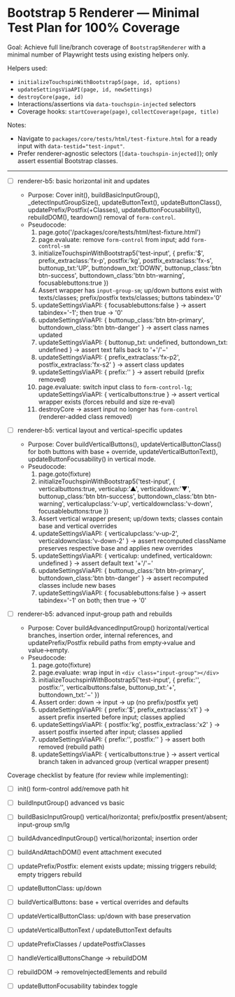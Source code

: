 # Bootstrap 5 Renderer — Minimal Test Plan for 100% Coverage

Goal: Achieve full line/branch coverage of `Bootstrap5Renderer` with a minimal number of Playwright tests using existing helpers only.

Helpers used:
- `initializeTouchspinWithBootstrap5(page, id, options)`
- `updateSettingsViaAPI(page, id, newSettings)`
- `destroyCore(page, id)`
- Interactions/assertions via `data-touchspin-injected` selectors
- Coverage hooks: `startCoverage(page)`, `collectCoverage(page, title)`

Notes:
- Navigate to `packages/core/tests/html/test-fixture.html` for a ready input with `data-testid="test-input"`.
- Prefer renderer-agnostic selectors (`[data-touchspin-injected]`); only assert essential Bootstrap classes.

---

- [ ] renderer-b5: basic horizontal init and updates
  - Purpose: Cover init(), buildBasicInputGroup(), _detectInputGroupSize(), updateButtonText(), updateButtonClass(), updatePrefix/Postfix(+Classes), updateButtonFocusability(), rebuildDOM(), teardown() removal of `form-control`.
  - Pseudocode:
    1) page.goto('/packages/core/tests/html/test-fixture.html')
    2) page.evaluate: remove `form-control` from input; add `form-control-sm`
    3) initializeTouchspinWithBootstrap5('test-input', { prefix:'$', prefix_extraclass:'fx-p', postfix:'kg', postfix_extraclass:'fx-s', buttonup_txt:'UP', buttondown_txt:'DOWN', buttonup_class:'btn btn-success', buttondown_class:'btn btn-warning', focusablebuttons:true })
    4) Assert wrapper has `input-group-sm`; up/down buttons exist with texts/classes; prefix/postfix texts/classes; buttons tabindex='0'
    5) updateSettingsViaAPI: { focusablebuttons:false } → assert tabindex='-1'; then true → '0'
    6) updateSettingsViaAPI: { buttonup_class:'btn btn-primary', buttondown_class:'btn btn-danger' } → assert class names updated
    7) updateSettingsViaAPI: { buttonup_txt: undefined, buttondown_txt: undefined } → assert text falls back to '+'/'−'
    8) updateSettingsViaAPI: { prefix_extraclass:'fx-p2', postfix_extraclass:'fx-s2' } → assert class updates
    9) updateSettingsViaAPI: { prefix:'' } → assert rebuild (prefix removed)
    10) page.evaluate: switch input class to `form-control-lg`; updateSettingsViaAPI: { verticalbuttons:true } → assert vertical wrapper exists (forces rebuild and size re-eval)
    11) destroyCore → assert input no longer has `form-control` (renderer-added class removed)

- [ ] renderer-b5: vertical layout and vertical-specific updates
  - Purpose: Cover buildVerticalButtons(), updateVerticalButtonClass() for both buttons with base + override, updateVerticalButtonText(), updateButtonFocusability() in vertical mode.
  - Pseudocode:
    1) page.goto(fixture)
    2) initializeTouchspinWithBootstrap5('test-input', { verticalbuttons:true, verticalup:'▲', verticaldown:'▼', buttonup_class:'btn btn-success', buttondown_class:'btn btn-warning', verticalupclass:'v-up', verticaldownclass:'v-down', focusablebuttons:true })
    3) Assert vertical wrapper present; up/down texts; classes contain base and vertical overrides
    4) updateSettingsViaAPI: { verticalupclass:'v-up-2', verticaldownclass:'v-down-2' } → assert recomputed className preserves respective base and applies new overrides
    5) updateSettingsViaAPI: { verticalup: undefined, verticaldown: undefined } → assert default text '+'/'−'
    6) updateSettingsViaAPI: { buttonup_class:'btn btn-primary', buttondown_class:'btn btn-danger' } → assert recomputed classes include new bases
    7) updateSettingsViaAPI: { focusablebuttons:false } → assert tabindex='-1' on both; then true → '0'

- [ ] renderer-b5: advanced input-group path and rebuilds
  - Purpose: Cover buildAdvancedInputGroup() horizontal/vertical branches, insertion order, internal references, and updatePrefix/Postfix rebuild paths from empty→value and value→empty.
  - Pseudocode:
    1) page.goto(fixture)
    2) page.evaluate: wrap input in `<div class="input-group"></div>`
    3) initializeTouchspinWithBootstrap5('test-input', { prefix:'', postfix:'', verticalbuttons:false, buttonup_txt:'+', buttondown_txt:'−' })
    4) Assert order: down → input → up (no prefix/postfix yet)
    5) updateSettingsViaAPI: { prefix:'$', prefix_extraclass:'x1' } → assert prefix inserted before input; classes applied
    6) updateSettingsViaAPI: { postfix:'kg', postfix_extraclass:'x2' } → assert postfix inserted after input; classes applied
    7) updateSettingsViaAPI: { prefix:'', postfix:'' } → assert both removed (rebuild path)
    8) updateSettingsViaAPI: { verticalbuttons:true } → assert vertical branch taken in advanced group (vertical wrapper present)

Coverage checklist by feature (for review while implementing):
- [ ] init() form-control add/remove path hit
- [ ] buildInputGroup() advanced vs basic
- [ ] buildBasicInputGroup() vertical/horizontal; prefix/postfix present/absent; input-group sm/lg
- [ ] buildAdvancedInputGroup() vertical/horizontal; insertion order
- [ ] buildAndAttachDOM() event attachment executed
- [ ] updatePrefix/Postfix: element exists update; missing triggers rebuild; empty triggers rebuild
- [ ] updateButtonClass: up/down
- [ ] buildVerticalButtons: base + vertical overrides and defaults
- [ ] updateVerticalButtonClass: up/down with base preservation
- [ ] updateVerticalButtonText / updateButtonText defaults
- [ ] updatePrefixClasses / updatePostfixClasses
- [ ] handleVerticalButtonsChange → rebuildDOM
- [ ] rebuildDOM → removeInjectedElements and rebuild
- [ ] updateButtonFocusability tabindex toggle

